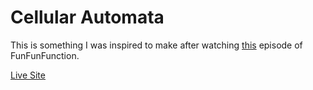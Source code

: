 Cellular Automata
=================
This is something I was inspired to make after watching [this](https://www.youtube.com/watch?v=bc-fVdbjAwk) episode of FunFunFunction.

[Live Site](https://derekmorey.me/projects/cellular-automata)